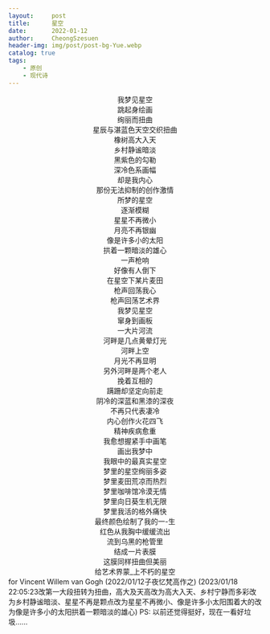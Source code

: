 ```yaml
---
layout:     post
title:      星空
date:       2022-01-12
author:     CheongSzesuen
header-img: img/post/post-bg-Yue.webp
catalog: true
tags:
    - 原创
    - 现代诗
---
```

<center>我梦见星空</center>
<center>跳起身绘画</center>
<center>绚丽而扭曲</center>
<center>星辰与湛蓝色天空交织扭曲</center>
<center>橡树高大入天</center>
<center>乡村静谧暗淡</center>
<center>黑紫色的勾勒</center>
<center>深冷色系画幅</center>
<center>却是我内心</center>
<center>那份无法抑制的创作激情</center>
<center>所梦的星空</center>
<center>逐渐模糊</center>
<center>星星不再微小</center>
<center>月亮不再银幽</center>
<center>像是许多小的太阳</center>
<center>拱着一颗暗淡的雄心</center>
<center>一声枪响</center>
<center>好像有人倒下</center>
<center>在星空下某片麦田</center>
<center>枪声回荡我心</center>
<center>枪声回荡艺术界</center>

<center>我梦见星空</center>
<center>窜身到画板</center>
<center>一大片河流</center>
<center>河畔是几点黄晕灯光</center>
<center>河畔上空</center>
<center>月光不再显明</center>
<center>另外河畔是两个老人</center>
<center>挽着互相的</center>
<center>蹒跚却坚定向前走</center>
<center>阴冷的深蓝和黑漆的深夜</center>
<center>不再只代表凄冷</center>
<center>内心创作火花四飞</center>
<center>精神疾病愈重</center>
<center>我愈想握紧手中画笔</center>
<center>画出我梦中</center>
<center>我眼中的最真实星空</center>

<center>梦里的星空绚丽多姿</center>
<center>梦里麦田荒凉而热烈</center>
<center>梦里咖啡馆冷漠无情</center>
<center>梦里向日葵生机无限</center>
<center>梦里我活的格外痛快</center>

<center>最终颜色绘制了我的一-生</center>
<center>红色从我胸中缓缓流出</center>
<center>流到乌黑的枪管里</center>
<center>结成一片表膜</center>
<center>这膜同样扭曲但美丽</center>
<center>给艺术界蒙_上不朽的星空</center>
for Vincent Willem van Gogh
(2022/01/12子夜忆梵高作之)
(2023/01/18 22:05:23改第一大段扭转为扭曲，高大及天高改为高大入天、乡村宁静而多彩改为乡村静谧暗淡、星星不再是颗点改为星星不再微小、像是许多小太阳围着大的改为像是许多小的太阳拱着一颗暗淡的雄心)
PS: 以前还觉得挺好，现在一看好垃圾……
